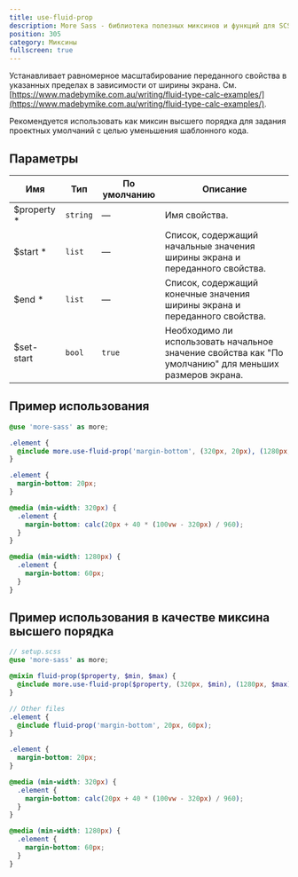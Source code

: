 ```yaml
---
title: use-fluid-prop
description: More Sass - библиотека полезных миксинов и функций для SCSS.
position: 305
category: Миксины
fullscreen: true
---
```


Устанавливает равномерное масштабирование переданного свойства в указанных пределах в зависимости от ширины экрана.
См. [https://www.madebymike.com.au/writing/fluid-type-calc-examples/](https://www.madebymike.com.au/writing/fluid-type-calc-examples/).

Рекомендуется использовать как миксин высшего порядка для задания проектных умолчаний с целью уменьшения шаблонного кода.

## Параметры

| Имя                                           | Тип      | По умолчанию | Описание                                                                                             |
|-----------------------------------------------|----------|--------------|------------------------------------------------------------------------------------------------------|
| $property <span class="text-red-600">*</span> | `string` | —            | Имя свойства.                                                                                        |
| $start <span class="text-red-600">*</span>    | `list`   | —            | Список, содержащий начальные значения ширины экрана и переданного свойства.                          |
| $end <span class="text-red-600">*</span>      | `list`   | —            | Список, содержащий конечные значения ширины экрана и переданного свойства.                           |
| $set-start                                    | `bool`   | `true`       | Необходимо ли использовать начальное значение свойства как "По умолчанию" для меньших размеров экрана. |

## Пример использования

<code-group>

  <code-block label="SCSS" active>

  ```scss
  @use 'more-sass' as more;

  .element {
    @include more.use-fluid-prop('margin-bottom', (320px, 20px), (1280px, 60px));
  }
  ```

  </code-block>

  <code-block label="Результат">

  ```css
  .element {
    margin-bottom: 20px;
  }

  @media (min-width: 320px) {
    .element {
      margin-bottom: calc(20px + 40 * (100vw - 320px) / 960);
    }
  }

  @media (min-width: 1280px) {
    .element {
      margin-bottom: 60px;
    }
  }
  ```

  </code-block>

</code-group>

## Пример использования в качестве миксина высшего порядка

<code-group>

  <code-block label="SCSS" active>

  ```scss
  // setup.scss
  @use 'more-sass' as more;

  @mixin fluid-prop($property, $min, $max) {
    @include more.use-fluid-prop($property, (320px, $min), (1280px, $max));
  }

  // Other files
  .element {
    @include fluid-prop('margin-bottom', 20px, 60px);
  }
  ```

  </code-block>

  <code-block label="Результат">

  ```css
  .element {
    margin-bottom: 20px;
  }

  @media (min-width: 320px) {
    .element {
      margin-bottom: calc(20px + 40 * (100vw - 320px) / 960);
    }
  }

  @media (min-width: 1280px) {
    .element {
      margin-bottom: 60px;
    }
  }
  ```

  </code-block>

</code-group>
